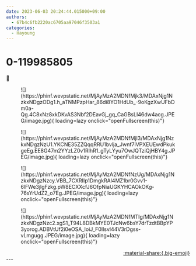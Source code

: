 ```yaml
---
date: 2023-06-03 20:24:44.015000+09:00
authors:
  - 67b4c6fb2220ac6705aa97046f3503a1
categories:
  - Hayoung
---
```


# 0-119985805

<div class="post-container" markdown="1">
<div class="content-container md-sidebar__scrollwrap" markdown="1">

🔐
<figure markdown="1">
![](https://phinf.wevpstatic.net/MjAyMzA2MDNfMjk3/MDAxNjg1NzkxNDgzODg1.h_aTNMPzpHar_86di8YO1HdUb_-9oKgzXwUFbDm0a-Qg.4C8xNz8xkDKvAS3Nbf2DEavGj_gq_CaGBsLI46dw4acg.JPEG/image.jpg){ loading=lazy onclick="openFullscreen(this)"}
</figure>

<figure markdown="1">
![](https://phinf.wevpstatic.net/MjAyMzA2MDNfMjI3/MDAxNjg1NzkxNDgzNzU1.YKCNE35ZZQqqRRU1bvlja_Jwnf7lVPXEUEwdPkukgeEg.EE8G47m2YYzLZ0v1RIhR1_gTyLYyu7OwJQTziQjHBY4g.JPEG/image.jpg){ loading=lazy onclick="openFullscreen(this)"}
</figure>

<figure markdown="1">
![](https://phinf.wevpstatic.net/MjAyMzA2MDNfNzUg/MDAxNjg1NzkxNDgzNzcy.VBB_7CXRIIp1DmgkRAl4MZ1br0Gvv1-6lFWe3jlgFzkg.pW8ECXXcfJ6OfpNiaUGKYHCAOkOKg-76sYrUdZ2_o7Eg.JPEG/image.jpg){ loading=lazy onclick="openFullscreen(this)"}
</figure>

<figure markdown="1">
![](https://phinf.wevpstatic.net/MjAyMzA2MDNfMTIg/MDAxNjg1NzkxNDgzNzc2.xgS1_T94L8DBkMYE0TJcNw6bsY7drTzdtBBpYP3yorog.ADBVtUf2i0eOSA_IoiJ_F0Ilsvl44V3rDgss-vLmgugg.JPEG/image.jpg){ loading=lazy onclick="openFullscreen(this)"}
</figure>


</div>
</div>

<div style="text-align: right;" markdown="1">
<a href="https://weverse.io/fromis9/artist/0-119985805" style="text-align: right;">:material-share:{.big-emoji}</a>
</div>
---
